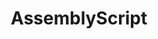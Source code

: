 ---
title: AssemblyScript
excerpt: A TypeScript-like language for WebAssembly. · Designed for WebAssembly. AssemblyScript targets WebAssembly's feature set specifically, giving developers low- ...
type: contracts
link: https://www.assemblyscript.org/
tags: typescript, contracts, documentation
createdAt: 2021-08-16
---